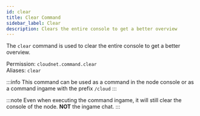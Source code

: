 ```yaml
---
id: clear
title: Clear Command
sidebar_label: Clear
description: Clears the entire console to get a better overview
---
```


The `clear` command is used to clear the entire console to get a better overview.

Permission: `cloudnet.command.clear`  
Aliases: `clear`

:::info
This command can be used as a command in the node console or as a command ingame with the prefix `/cloud`
:::

:::note
Even when executing the command ingame, it will still clear the console of the node. **NOT** the ingame chat.
:::
